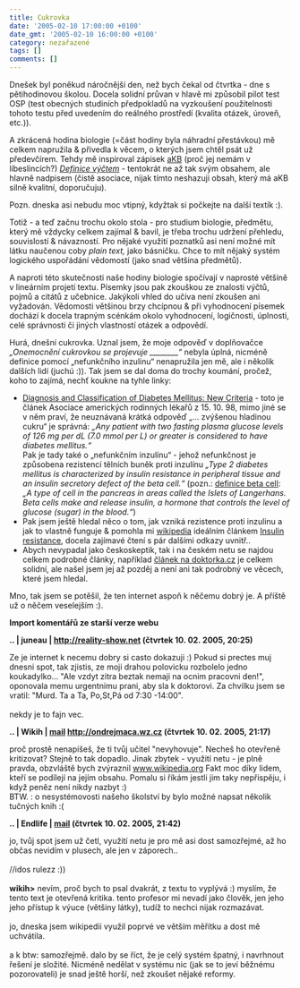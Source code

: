 ```yaml
---
title: Cukrovka
date: '2005-02-10 17:00:00 +0100'
date_gmt: '2005-02-10 16:00:00 +0100'
category: nezařazené
tags: []
comments: []
---
```

<p>Dnešek byl poněkud náročnější den, než bych čekal od čtvrtka - dne s pětihodinovou
školou. Docela solidní průvan v hlavě mi způsobil pilot test OSP (test obecných studiních
předpokladů na vyzkoušení použitelnosti tohoto testu před uvedením do reálného
prostředí (kvalita otázek, úroveň, etc.)).</p>
<p>A zkrácená hodina biologie (=část hodiny byla náhradní přestávkou) mě celkem
napružila &amp; přivedla k věcem, o kterých jsem chtěl psát už předevčírem.
Tehdy mě inspiroval zápisek <a href="http://akabelog.blogspot.com/">aKB</a> (proč jej nemám
v líbeslincích?) <em><a href="http://akabelog.blogspot.com/2005/02/definice-vtem.html">Definice
výčtem</a></em> - tentokrát ne až tak svým obsahem, ale hlavně nadpisem (čistě asociace, nijak
tímto neshazuji obsah, který má aKB silně kvalitní, doporučuju).</p>
<p>Pozn. dneska asi nebudu moc vtipný, kdyžtak si počkejte na další textík :).</p>
<p>Totiž - a teď začnu trochu okolo stola - pro studium biologie, předmětu, který mě
vždycky celkem zajímal &amp; bavil, je třeba trochu udržení přehledu, souvislostí
&amp; návazností. Pro nějaké využití poznatků asi není možné mít látku naučenou
coby <em>plain text,</em> jako básničku. Chce to mít nějaký systém logického
uspořádání vědomostí (jako snad většina předmětů).</p>
<p>A naproti této skutečnosti naše hodiny biologie spočívají v naprosté většině
v lineárním projetí textu. Písemky jsou pak zkouškou ze znalosti výčtů, pojmů
a citátů z učebnice. Jakýkoli vhled do učiva není zkoušen ani vyžadován. Vědomosti většinou
brzy chcípnou &amp; při vyhodnocení písemek dochází k docela trapným scénkám okolo
vyhodnocení, logičnosti, úplnosti, celé správnosti či jiných vlastností otázek a odpovědí.</p>
<p>Hurá, dnešní cukrovka. Uznal jsem, že moje odpověď v doplňovačce <em>&bdquo;Onemocnění cukrovkou
se projevuje ________&ldquo;</em> nebyla úplná, nicméně definice pomocí &bdquo;nefunkčního
inzulinu&ldquo; nenapružila jen mě, ale i několik dalších lidí (juchú :)). Tak jsem
se dal doma do trochy koumání, pročež, koho to zajímá, nechť koukne na tyhle linky:</p>
<ul>
<li><a href="http://www.aafp.org/afp/981015ap/mayfield.html">Diagnosis
    and Classification of Diabetes Mellitus: New Criteria</a> - toto je článek Asociace
    amerických rodinných lékařů z 15. 10. 98, mimo jiné se v něm praví, že neuznávaná krátká odpověď
    &bdquo;... zvýšenou hladinou cukru&ldquo; je správná: <em>&bdquo;Any patient with two fasting plasma
    glucose levels of 126 mg per dL (7.0 mmol per L) or greater is considered to have
    diabetes mellitus.&ldquo;</em><br>  Pak je tady také o &bdquo;nefunkčním inzulínu&ldquo; - jehož nefunkčnost je způsobena rezistencí tělních buněk
    proti inzulínu <em>&bdquo;Type 2 diabetes mellitus is characterized by insulin resistance
    in peripheral tissue and an insulin secretory defect of the beta cell.&ldquo;</em> (pozn.:
    <a href="http://www.diabetesindia.com/diabetes/diabetes_bdict.htm">definice
    beta cell</a>: <em>&bdquo;A type of cell in the pancreas in areas called the Islets of Langerhans.
    Beta cells make and release insulin, a hormone that controls the level of glucose
    (sugar) in the blood.&ldquo;</em>)</li>
<li>Pak jsem ještě hledal něco o tom, jak vzniká rezistence proti inzulinu a jak to vlastně
    funguje &amp; pomohla mi <a href="http://wikipedia.org">wikipedia</a> ideálním článkem
    <a href="http://en.wikipedia.org/wiki/Insulin_resistance">Insulin resistance</a>, docela
    zajímavé čtení s pár dalšími odkazy uvnitř..</li>
<li>Abych nevypadal jako českoskeptik, tak i na českém netu se najdou celkem podrobné články,
    například <a href="http://www.doktorka.cz/run/nemoci/nemoc.asp?id=57">článek na doktorka.cz</a>
    je celkem solidní, ale našel jsem jej až pozděj a není ani tak podrobný ve věcech, které
    jsem hledal.</li>
</ul>
<p>Mno, tak jsem se potěšil, že ten internet aspoň k něčemu dobrý je. A příště už
o něčem veselejším :).</p>
<div class="import-komentaru">
<p><strong>Import komentářů ze starší verze webu</strong></p>
<div class="comment">
<p style="font-weight:bold"><span class="compredmet">..</span> | <span class="comname">juneau</span> |  <a href="http://reality-show.net">http://reality-show.net</a> (čtvrtek&nbsp;10.&nbsp;02.&nbsp;2005,&nbsp;20:25)</p>
<p>Ze je internet k necemu dobry si casto dokazuji :) Pokud si prectes muj dnesni spot, tak zjistis, ze moji drahou polovicku rozbolelo jedno koukadylko... &quot;Ale vzdyt zitra beztak nemaji na ocnim pracovni den!&quot;, oponovala memu urgentnimu prani, aby sla k doktorovi. Za chvilku jsem se vratil: &quot;Murd. Ta a Ta, Po,St,Pá od 7:30 -14:00&quot;. <br>  <br> nekdy je to fajn vec. </p>
</div>
<div class="comment">
<p style="font-weight:bold"><span class="compredmet">..</span> | <span class="comname">Wikih</span> |  <a href="mailto:ondrejmaca@centrum.cz">mail</a>  <a href="http://ondrejmaca.wz.cz">http://ondrejmaca.wz.cz</a> (čtvrtek&nbsp;10.&nbsp;02.&nbsp;2005,&nbsp;21:17)</p>
<p>proč prostě nenapíšeš, že ti tvůj učitel &quot;nevyhovuje&quot;. Necheš ho otevřeně kritizovat? Stejně to tak dopadlo. Jinak zbytek - využití netu - je plně pravda, obzvláště bych zvýraznil <a href="http://www.wikipedia.org">www.wikipedia.org</a> Fakt moc díky lidem, kteří se podílejí na jejím obsahu. Pomalu si říkám jestli jim taky nepřispěju, i když peněz není nikdy nazbyt :) <br> BTW. : o nesystémovosti našeho školství by bylo možné napsat několik tučných knih :( </p>
</div>
<div class="comment">
<p style="font-weight:bold"><span class="compredmet">..</span> | <span class="comname">Endlife</span> |  <a href="mailto:jan.martinek@post.cz">mail</a> (čtvrtek&nbsp;10.&nbsp;02.&nbsp;2005,&nbsp;21:42)</p>
<p>jo, tvůj spot jsem už četl, využití netu je pro mě asi dost samozřejmé, až ho občas nevidím v plusech, ale jen v záporech.. <br>  <br> //idos rulezz :)) <br>  <br> <strong>wikih&gt;</strong> nevím, proč bych to psal dvakrát, z textu to vyplývá :) myslím, že tento text je otevřená kritika. tento profesor mi nevadí jako člověk, jen jeho jeho přístup k výuce (většiny látky), tudíž to nechci nijak rozmazávat. <br>  <br> jo, dneska jsem wikipedii využil poprvé ve větším měřítku a dost mě uchvátila. <br>  <br> a k btw: samozřejmě. dalo by se říct, že je celý systém špatný, i navrhnout řešení je složité. Nicméně nedělat v systému nic (jak se to jeví běžnému pozorovateli) je snad ještě horší, než zkoušet nějaké reformy. </p>
</div>
</div>
